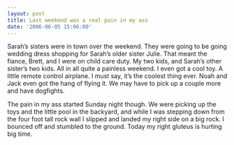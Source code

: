 ```yaml
---
layout: post
title: Last weekend was a real pain in my ass
date: '2006-06-05 15:06:00'
---
```


Sarah’s sisters were in town over the weekend. They were going to be going wedding dress shopping for Sarah’s older sister Julie. That meant the fiance, Brett, and I were on child care duty. My two kids, and Sarah’s other sister’s two kids. All in all quite a painless weekend. I even got a cool toy. A little remote control airplane. I must say, it’s the coolest thing ever. Noah and Jack even got the hang of flying it. We may have to pick up a couple more and have dogfights.

The pain in my ass started Sunday night though. We were picking up the toys and the little pool in the backyard, and while I was stepping down from the four foot tall rock wall I slipped and landed my right side on a big rock. I bounced off and stumbled to the ground. Today my right gluteus is hurting big time.

<!--kg-card-end: markdown-->